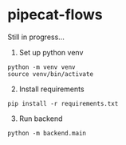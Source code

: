 # pipecat-flows

Still in progress...

1. Set up python venv

```
python -m venv venv
source venv/bin/activate
```

2. Install requirements

```
pip install -r requirements.txt
```

3. Run backend

```
python -m backend.main
```
